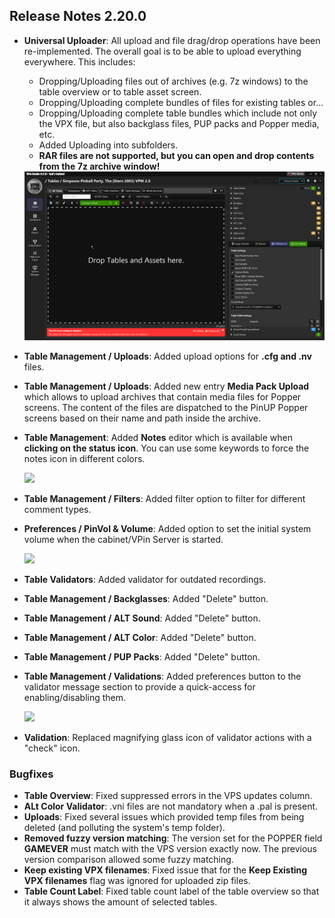 ## Release Notes 2.20.0

- **Universal Uploader**: All upload and file drag/drop operations have been re-implemented. The overall goal is to be able to upload everything everywhere. This includes:
  - Dropping/Uploading files out of archives (e.g. 7z windows) to the table overview or to table asset screen.
  - Dropping/Uploading complete bundles of files for existing tables or...
  - Dropping/Uploading complete table bundles which include not only the VPX file, but also backglass files, PUP packs and Popper media, etc.
  - Added Uploading into subfolders.
  - **RAR files are not supported, but you can open and drop contents from the 7z archive window!**

  <img src="https://raw.githubusercontent.com/syd711/vpin-studio/main/documentation/tables/universal-upload.png" width="900" />

- **Table Management / Uploads**: Added upload options for **.cfg and .nv** files.
- **Table Management / Uploads**: Added new entry **Media Pack Upload** which allows to upload archives that contain media files for Popper screens. The content of the files are dispatched to the PinUP Popper screens based on their name and path inside the archive. 

- **Table Management**: Added **Notes** editor which is available when **clicking on the status icon**. You can use some keywords to force the notes icon in different colors.

  <img src="https://raw.githubusercontent.com/syd711/vpin-studio/main/documentation/tables/notes.png" width="700" />

- **Table Management / Filters**: Added filter option to filter for different comment types.
- **Preferences / PinVol & Volume**: Added option to set the initial system volume when the cabinet/VPin Server is started.

  <img src="https://raw.githubusercontent.com/syd711/vpin-studio/main/documentation/preferences/volume-control.png" width="400" />

- **Table Validators**: Added validator for outdated recordings.
- **Table Management / Backglasses**: Added "Delete" button.
- **Table Management / ALT Sound**: Added "Delete" button.
- **Table Management / ALT Color**: Added "Delete" button.
- **Table Management / PUP Packs**: Added "Delete" button.
- **Table Management / Validations**: Added preferences button to the validator message section to provide a quick-access for enabling/disabling them.

  <img src="https://raw.githubusercontent.com/syd711/vpin-studio/main/documentation/tables/validator-buttons.png" width="300" />

- **Validation**: Replaced magnifying glass icon of validator actions with a "check" icon.

### Bugfixes

- **Table Overview**: Fixed suppressed errors in the VPS updates column.
- **ALt Color Validator**: .vni files are not mandatory when a .pal is present.
- **Uploads**: Fixed several issues which provided temp files from being deleted (and polluting the system's temp folder).
- **Removed fuzzy version matching**: The version set for the POPPER field **GAMEVER** must match with the VPS version exactly now. The previous version comparison allowed some fuzzy matching.
- **Keep existing VPX filenames**: Fixed issue that for the **Keep Existing VPX filenames** flag was ignored for uploaded zip files.
- **Table Count Label**: Fixed table count label of the table overview so that it always shows the amount of selected tables.